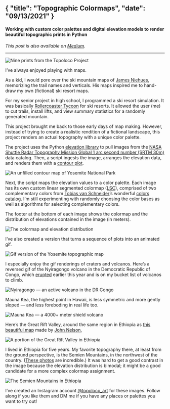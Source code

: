 {
  "title": "Topographic Colormaps",
  "date": "09/13/2021"
}
---
#### Working with custom color palettes and digital elevation models to render beautiful topographic prints in Python 
*This post is also available on [Medium](https://medium.com/@carlcervone/topographic-colormaps-a565602dd1c6).*

---

![Nine prints from the Topoloco Project](https://miro.medium.com/max/1400/1*592-TYzvnUcjzxRvm25JXQ.png)

I’ve always enjoyed playing with maps.

As a kid, I would pore over the ski mountain maps of [James Niehues](https://jamesniehues.com/), memorizing the trail names and verticals. His maps inspired me to hand-draw my own (fictional) ski resort maps.

For my senior project in high school, I programmed a ski resort simulation. It was basically [Rollercoaster Tycoon](https://www.rollercoastertycoon.com/) for ski resorts. It allowed the user (me) to cut trails, install lifts, and view summary statistics for a randomly generated mountain.

This project brought me back to those early days of map making. However, instead of trying to create a realistic rendition of a fictional landscape, this project renders an actual topography with a unique color palette.

The project uses the Python [elevation library](https://pypi.org/project/elevation/) to pull images from the [NASA Shuttle Radar Topography Mission Global 1 arc second number (SRTM 30m)](https://lpdaac.usgs.gov/products/srtmgl1nv003/) data catalog. Then, a script ingests the image, arranges the elevation data, and renders them with a [contour plot](https://matplotlib.org/stable/api/_as_gen/matplotlib.pyplot.contour.html).

![An unfilled contour map of Yosemite National Park](https://miro.medium.com/max/1400/1*DmN4zhB8aBn2RqaOeWGvPQ.png)

Next, the script maps the elevation values to a color palette. Each image has its own custom linear segmented colormap ([LSC](https://matplotlib.org/stable/tutorials/colors/colormap-manipulation.html)), comprised of two complementary colors from [Tobias van Schneider](https://medium.com/u/7ee29b787e9?source=post_page-----a565602dd1c6--------------------------------)’s wonderful [colors catalog](https://access.mymind.com/colors). I’m still experimenting with randomly choosing the color bases as well as algorithms for selecting complementary colors.

The footer at the bottom of each image shows the colormap and the distribution of elevations contained in the image (in meters).

![The colormap and elevation distribution](https://miro.medium.com/max/1400/1*vxNuh16vWKk5ua9niQSENA.png)

I’ve also created a version that turns a sequence of plots into an animated gif.

![Gif version of the Yosemite topographic map](https://miro.medium.com/max/1400/1*qpEyUhF3cl2_I3rRpOyjFg.gif)

I especially enjoy the gif renderings of craters and volcanos. Here’s a reversed gif of the Nyiragongo volcano in the Democratic Republic of Congo, which [erupted](https://www.youtube.com/watch?v=oFkPERI6rgA) earlier this year and is on my bucket list of volcanos to climb.

![Nyiragongo — an active volcano in the DR Congo](https://miro.medium.com/max/1400/1*JwwVqHgOKGcvtBxRjVes6Q.gif)

Mauna Kea, the highest point in Hawaii, is less symmetric and more gently sloped — and less foreboding in real life too.

![Mauna Kea — a 4000+ meter shield volcano](https://miro.medium.com/max/1400/1*Dgt21KpjUvxtHWMBvUwM4Q.gif)

Here’s the Great Rift Valley, around the same region in Ethiopia as [this beautiful map](https://www.esri.com/arcgis-blog/products/arcgis-pro/mapping/how-to-make-this-map-of-the-rift-valley/) made by [John Nelson](https://twitter.com/john_m_nelson),

![A portion of the Great Rift Valley in Ethiopia](https://miro.medium.com/max/1400/1*0i9U4MzxF0H-0Y2nVVYu2g.gif)

I lived in Ethiopia for five years. My favorite topography there, at least from the ground perspective, is the Semien Mountains, in the northwest of the country. ([These photos](https://www.gettyimages.com/photos/simien-mountains-national-park) are incredible.) It was hard to get a good contrast in the image because the elevation distribution is bimodal; it might be a good candidate for a more complex colormap assignment.

![The Semien Mountains in Ethiopia](https://miro.medium.com/max/1400/1*1S9yxF4wZotJkBUH2VarTw.gif)

I’ve created an Instagram account [@topoloco\_art](https://www.instagram.com/topoloco_art/) for these images. Follow along if you like them and DM me if you have any places or palettes you want to try out!
